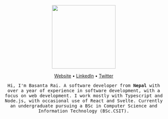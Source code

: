 <p align="center"><img width="200" height="200" src="https://github.com/iambasantarai/portfolio/raw/main/assets/headshot.jpeg" /></p>
<p align="center"><a href="https://www.basantarai.com.np/">Website</a> • <a href="https://www.linkedin.com/in/iambasantarai/">LinkedIn</a> • <a href="https://twitter.com/iambasantarai">Twitter</a></p>
<p align="center">
    <samp>
        Hi, I'm Basanta Rai. A software developer from <strong>Nepal</strong> with over a year of experience in software development, with a focus on web development. I work mostly with Typescript and Node.js, with occasional use of React and Svelte. Currently an undergraduate pursuing a BSc in Computer Science and Information Technology (BSc.CSIT).
    </samp>
</p>
